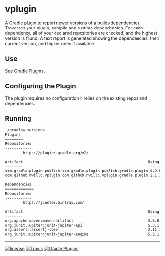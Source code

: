 # vplugin

A Gradle plugin to report newer versions of a builds dependencies. Traverses your plugin,
compile and runtime dependencies. For each dependency, all of your declared repositories are
checked, and the highest version is found. A text report is generated showing the dependencies, 
their current version, and higher ones if available.

## Use

See [Gradle Plugins](https://plugins.gradle.org/plugin/com.github.nwillc.vplugin).

## Configuring the Plugin

The plugin requires no configuration it relies on the existing repos and dependencies.

## Running

```bash
./gradlew versions
Plugins
========
Repositories
------------
        https://plugins.gradle.org/m2/

Artifact                                                         Using               Update
--------                                                         -----               ------
com.gradle.plugin-publish:com.gradle.plugin-publish.gradle.plugin 0.9.6
com.github.nwillc.vplugin:com.github.nwillc.vplugin.gradle.plugin 2.1.1

Dependencies
=============
Repositories
------------
        https://jcenter.bintray.com/

Artifact                                                         Using               Update
--------                                                         -----               ------
org.apache.maven:maven-artifact                                  3.6.0
org.junit.jupiter:junit-jupiter-api                              5.3.1
org.assertj:assertj-core                                         3.11.1
org.junit.jupiter:junit-jupiter-engine                           5.3.1

```

-----

[![license](https://img.shields.io/github/license/nwillc/vplugin.svg)](https://tldrlegal.com/license/-isc-license)
[![Travis](https://img.shields.io/travis/nwillc/vplugin.svg)](https://travis-ci.org/nwillc/vplugin)
[![Gradle Plugins](https://img.shields.io/badge/Gradle-Plugin-green.svg)](https://plugins.gradle.org/plugin/com.github.nwillc.vplugin)

